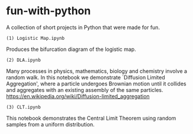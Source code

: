 # fun-with-python

A collection of short projects in Python that were made for fun.

    (1) Logistic Map.ipynb

   Produces the bifurcation diagram of the logistic map.

    (2) DLA.ipynb
    
   Many processes in physics, mathematics, biology and chemistry involve a random walk. In this notebook we demonstrate `Diffusion Limited Aggregation', where a particle undergoes Brownian motion until it collides and aggregates with an existing assembly of the same particles. https://en.wikipedia.org/wiki/Diffusion-limited_aggregation
   
    (3) CLT.ipynb

   This notebook demonstrates the Central Limit Theorem using random samples from a uniform distribution.
